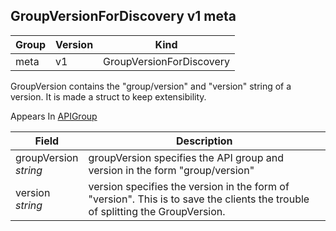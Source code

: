 ## GroupVersionForDiscovery v1 meta

Group        | Version     | Kind
------------ | ---------- | -----------
meta | v1 | GroupVersionForDiscovery



GroupVersion contains the "group/version" and "version" string of a version. It is made a struct to keep extensibility.

<aside class="notice">
Appears In  <a href="#apigroup-v1-meta">APIGroup</a> </aside>

Field        | Description
------------ | -----------
groupVersion <br /> *string*    | groupVersion specifies the API group and version in the form "group/version"
version <br /> *string*    | version specifies the version in the form of "version". This is to save the clients the trouble of splitting the GroupVersion.


